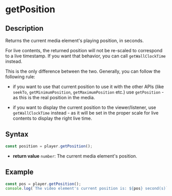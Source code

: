 # getPosition

## Description

Returns the current media element's playing position, in seconds.

For live contents, the returned position will not be re-scaled to correspond to
a live timestamp. If you want that behavior, you can call `getWallClockTime`
instead.

This is the only difference between the two. Generally, you can follow the
following rule:

- if you want to use that current position to use it with the other APIs
  (like `seekTo`, `getMinimumPosition`, `getMaximumPosition`
  etc.) use `getPosition` - as this is the real position in the media.

- if you want to display the current position to the viewer/listener, use
  `getWallClockTime` instead - as it will be set in the proper scale for
  live contents to display the right live time.

## Syntax

```js
const position = player.getPosition();
```

- **return value** `number`: The current media element's position.

## Example

```js
const pos = player.getPosition();
console.log(`The video element's current position is: ${pos} second(s)`);
```
